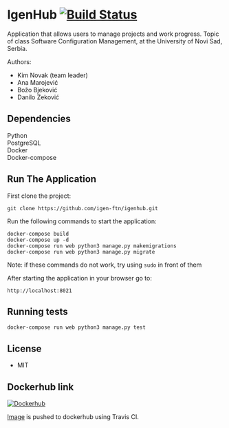 # IgenHub  [![Build Status](https://travis-ci.org/igen-ftn/igenhub.svg?branch=develop)](https://travis-ci.org/igen-ftn/igenhub)  
Application that allows users to manage projects and work progress. Topic of class Software Configuration Management, at the University of Novi Sad, Serbia.

Authors:
* Kim Novak (team leader)
* Ana Marojević
* Božo Bjeković
* Danilo Zeković

## Dependencies
Python     
PostgreSQL    
Docker    
Docker-compose

## Run The Application

First clone the project:
```
git clone https://github.com/igen-ftn/igenhub.git
```

Run the following commands to start the application:
```
docker-compose build
docker-compose up -d
docker-compose run web python3 manage.py makemigrations
docker-compose run web python3 manage.py migrate
```
Note: if these commands do not work, try using `sudo` in front of them  

After starting the application in your browser go to:
```
http://localhost:8021
```
## Running tests
```
docker-compose run web python3 manage.py test
```
## License

* MIT  

## Dockerhub link
[![Dockerhub](https://www.docker.com/sites/default/files/Dockerized%20Apps_icon.png)](https://hub.docker.com/r/kimnovak/igenhub/)

[Image](https://hub.docker.com/r/kimnovak/igenhub/) is pushed to dockerhub using Travis CI.
